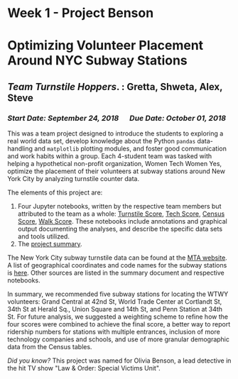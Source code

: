 # Week 1 - Project Benson
# Optimizing Volunteer Placement Around NYC Subway Stations

## _Team Turnstile Hoppers_. :  Gretta, Shweta, Alex, Steve
### _Start Date: September 24, 2018_ &emsp; _Due Date: October 01, 2018_

This was a team project designed to introduce the students to exploring a real world data set, develop knowledge about the Python ```pandas``` data-handling and ```matplotlib``` plotting modules, and foster good communication and work habits within a group. Each 4-student team was tasked with helping a hypothetical non-profit organization, Women Tech Women Yes, optimize the placement of their volunteers at subway stations around New York City by analyzing turnstile counter data.
 
The elements of this project are:  
1. Four Jupyter notebooks, written by the respective team members but attributed to the team as a whole: [Turnstile Score](Benson_pt1_TurnstileScore.ipynb), [Tech Score](Benson_pt2_TechScore.ipynb), [Census Score](Benson_pt3_CensusScore.ipynb), [Walk Score](Benson_pt4_WalkScore_FinalScore.ipynb). These notebooks include annotations and graphical output documenting the analyses, and describe the specific data sets and tools utilized.
2. The [project summary](Project1_Summary.pdf).

The New York City subway turnstile data can be found at the [MTA website](http://web.mta.info/developers/turnstile.html). A list of geographical coordinates and code names for the subway stations is [here](http://web.mta.info/developers/data/nyct/subway/Stations.csv). Other sources are listed in the summary document and respective notebooks.

In summary, we recommended five subway stations for locating the WTWY volunteers: Grand Central at 42nd St, World Trade Center at Cortlandt St, 34th St at Herald Sq., Union Square and 14th St, and Penn Station at 34th St. For future analysis, we suggested a weighting scheme to refine how the four scores were combined to achieve the final score, a better way to report ridership numbers for stations with multiple entrances, inclusion of more technology companies and schools, and use of more granular demographic data from the Census tables.

_Did you know?_  This project was named for Olivia Benson, a lead detective in the hit TV show "Law & Order: Special Victims Unit".

